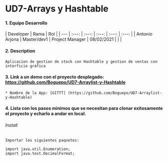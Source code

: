 
# UD7-Arrays y Hashtable

#### 1. Equipo Desarrollo 

| Developer | Rama | Rol |
| --- | :---:  | :---:  | :---:  | :---: | :---:  |
| Antonio Arjona | Master/dev1 | Project Manager | 08/02/2021 |   |   |


#### 2. Description
```
Aplicacion de gestion de stock con Hashtable y gestion de ventas con interficie gráfica
```

#### 3. Link a un demo con el proyecto desplegado: https://github.com/Boguepo/UD7-Arraylist-y-Hashtable

```
* Nombre de la App: [GITTT] (https://github.com/Boguepo/UD7-Arraylist-y-Hashtable)
```
#### 4. Lista con los pasos mínimos que se necesitan para clonar exitosamente el proyecto y echarlo a andar en local.

###### Install
```
Importar los siguientes paquetes:

import java.util.Enumeration;
import java.text.DecimalFormat;

```
